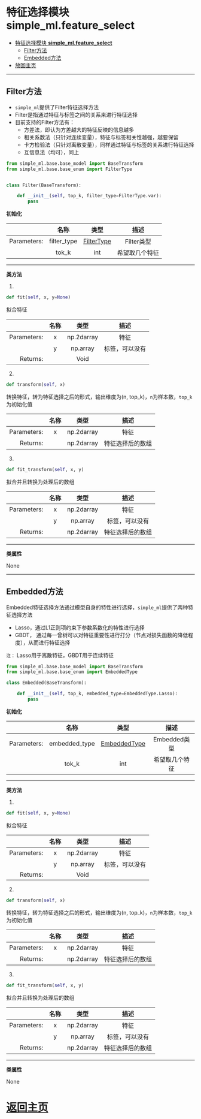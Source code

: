 
# 特征选择模块 **simple_ml.feature_select**


- [特征选择模块 **simple_ml.feature_select**](#%E7%89%B9%E5%BE%81%E9%80%89%E6%8B%A9%E6%A8%A1%E5%9D%97-simplemlfeatureselect)
    - [Filter方法](#filter%E6%96%B9%E6%B3%95)
    - [Embedded方法](#embedded%E6%96%B9%E6%B3%95)
- [放回主页](#%E6%94%BE%E5%9B%9E%E4%B8%BB%E9%A1%B5)

* * *

## Filter方法

- `simple_ml`提供了Filter特征选择方法
- Filter是指通过特征与标签之间的关系来进行特征选择
- 目前支持的Filter方法有：
  - 方差法，即认为方差越大的特征反映的信息越多
  - 相关系数法（只针对连续变量），特征与标签相关性越强，越要保留
  - 卡方检验法（只针对离散变量），同样通过特征与标签的关系进行特征选择
  - 互信息法（均可），同上


```python
from simple_ml.base.base_model import BaseTransform
from simple_ml.base.base_enum import FilterType


class Filter(BaseTransform):

    def __init__(self, top_k, filter_type=FilterType.var):
        pass
```

**初始化**

|             |    名称     |                类型                |     描述      |
|------------:|:-----------:|:----------------------------------:|:-------------:|
| Parameters: | filter_type | [FilterType](../structure/enum.md) |  Filter类型   |
|             |    tok_k    |                int                 | 希望取几个特征 |


* * *

**类方法**


1. 

```python
def fit(self, x, y=None)
```

拟合特征

|             | 名称 |    类型     |     描述      |
|------------:|:----:|:----------:|:------------:|
| Parameters: |  x   | np.2darray |     特征      |
|             |  y   |  np.array  | 标签，可以没有 |
|    Returns: |      |    Void    |              |


2.

```python
def transform(self, x)
```

转换特征，转为特征选择之后的形式，输出维度为(n, top_k)，`n`为样本数，`top_k`为初始化值

|             | 名称 |    类型     |      描述       |
|------------:|:----:|:----------:|:--------------:|
| Parameters: |  x   | np.2darray |      特征       |
|    Returns: |      | np.2darray | 特征选择后的数组 |

3.

```python
def fit_transform(self, x, y)
```

拟合并且转换为处理后的数组


|             | 名称 |    类型     |      描述       |
|------------:|:----:|:----------:|:--------------:|
| Parameters: |  x   | np.2darray |      特征       |
|             |  y   |  np.array  | 标签，可以没有 |
|    Returns: |      | np.2darray | 特征选择后的数组 |


* * *

**类属性**

None

* * *

## Embedded方法

Embedded特征选择方法通过模型自身的特性进行选择，`simple_ml`提供了两种特征选择方法
- Lasso，通过L1正则项约束下参数系数化的特性进行选择
- GBDT， 通过每一曾树可以对特征重要性进行打分（节点对损失函数的降低程度），从而进行特征选择

`注：` Lasso用于离散特征，GBDT用于连续特征


```python
from simple_ml.base.base_model import BaseTransform
from simple_ml.base.base_enum import EmbeddedType

class Embedded(BaseTransform):

    def __init__(self, top_k, embedded_type=EmbeddedType.Lasso):
        pass    
```



**初始化**

|             |    名称     |                类型                |     描述      |
|------------:|:-----------:|:----------------------------------:|:-------------:|
| Parameters: | embedded_type | [EmbeddedType](../structure/enum.md) |  Embedded类型   |
|             |    tok_k    |                int                 | 希望取几个特征 |


* * *

**类方法**

1.

```python
def fit(self, x, y=None)
```

拟合特征

|             | 名称 |    类型     |     描述      |
|------------:|:----:|:----------:|:------------:|
| Parameters: |  x   | np.2darray |     特征      |
|             |  y   |  np.array  | 标签，可以没有 |
|    Returns: |      |    Void    |              |


2.

```python
def transform(self, x)
```

转换特征，转为特征选择之后的形式，输出维度为(n, top_k)，`n`为样本数，`top_k`为初始化值

|             | 名称 |    类型     |      描述       |
|------------:|:----:|:----------:|:--------------:|
| Parameters: |  x   | np.2darray |      特征       |
|    Returns: |      | np.2darray | 特征选择后的数组 |

3.

```python
def fit_transform(self, x, y)
```

拟合并且转换为处理后的数组


|             | 名称 |    类型     |      描述       |
|------------:|:----:|:----------:|:--------------:|
| Parameters: |  x   | np.2darray |      特征       |
|             |  y   |  np.array  | 标签，可以没有 |
|    Returns: |      | np.2darray | 特征选择后的数组 |


* * *

**类属性**

None

# [返回主页](../index.md)